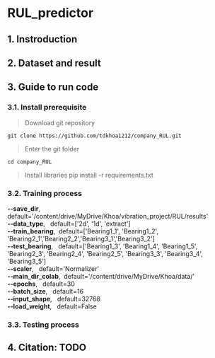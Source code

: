# RUL_predictor

## 1. Instroduction
## 2. Dataset and result
## 3. Guide to run code
### 3.1. Install prerequisite
> Download git repository

    git clone https://github.com/tdkhoa1212/company_RUL.git

>Enter the git folder

    cd company_RUL

>Install libraries
    pip install -r requirements.txt
### 3.2. Training process
**--save_dir**,     &emsp;  default='/content/drive/MyDrive/Khoa/vibration_project/RUL/results'<br/>
**--data_type**,    &nbsp;  default=['2d', '1d', 'extract']<br/>
**--train_bearing**,&nbsp;  default=['Bearing1_1', 'Bearing1_2', 'Bearing2_1','Bearing2_2','Bearing3_1','Bearing3_2']<br/>
**--test_bearing**, &nbsp;  default=['Bearing1_3', 'Bearing1_4', 'Bearing1_5', 'Bearing2_3', 'Bearing2_4', 'Bearing2_5', 'Bearing3_3', 'Bearing3_4', 'Bearing3_5']<br/>
**--scaler**,       &nbsp;  default='Normalizer'<br/>
**--main_dir_colab**,&nbsp; default='/content/drive/MyDrive/Khoa/data/'<br/>
**--epochs**,       &nbsp;  default=30<br/>
**--batch_size**,   &nbsp;  default=16<br/>
**--input_shape**,  &nbsp;  default=32768<br/>
**--load_weight**,  &nbsp;  default=False<br/>
### 3.3. Testing process
## 4. Citation: TODO
